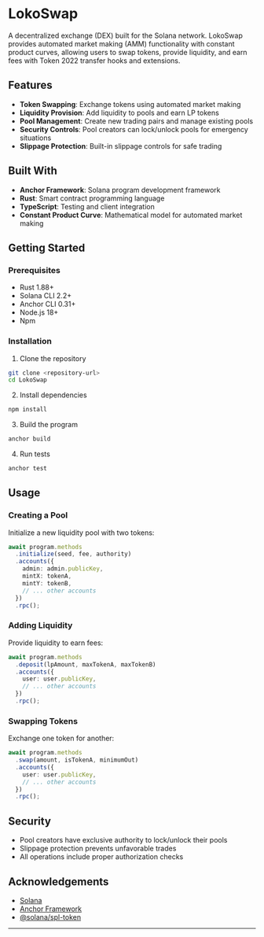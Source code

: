 # LokoSwap

A decentralized exchange (DEX) built for the Solana network. LokoSwap provides automated market making (AMM) functionality with constant product curves, allowing users to swap tokens, provide liquidity, and earn fees with Token 2022 transfer hooks and extensions.

## Features

- **Token Swapping**: Exchange tokens using automated market making 
- **Liquidity Provision**: Add liquidity to pools and earn LP tokens
- **Pool Management**: Create new trading pairs and manage existing pools
- **Security Controls**: Pool creators can lock/unlock pools for emergency situations
- **Slippage Protection**: Built-in slippage controls for safe trading

## Built With

- **Anchor Framework**: Solana program development framework
- **Rust**: Smart contract programming language
- **TypeScript**: Testing and client integration
- **Constant Product Curve**: Mathematical model for automated market making

## Getting Started

### Prerequisites

- Rust 1.88+
- Solana CLI 2.2+
- Anchor CLI 0.31+
- Node.js 18+
- Npm

### Installation

1. Clone the repository
```bash
git clone <repository-url>
cd LokoSwap
```

2. Install dependencies
```bash
npm install
```

3. Build the program
```bash
anchor build
```

4. Run tests
```bash
anchor test
```

## Usage

### Creating a Pool

Initialize a new liquidity pool with two tokens:

```typescript
await program.methods
  .initialize(seed, fee, authority)
  .accounts({
    admin: admin.publicKey,
    mintX: tokenA,
    mintY: tokenB,
    // ... other accounts
  })
  .rpc();
```

### Adding Liquidity

Provide liquidity to earn fees:

```typescript
await program.methods
  .deposit(lpAmount, maxTokenA, maxTokenB)
  .accounts({
    user: user.publicKey,
    // ... other accounts
  })
  .rpc();
```

### Swapping Tokens

Exchange one token for another:

```typescript
await program.methods
  .swap(amount, isTokenA, minimumOut)
  .accounts({
    user: user.publicKey,
    // ... other accounts
  })
  .rpc();
```

## Security

- Pool creators have exclusive authority to lock/unlock their pools
- Slippage protection prevents unfavorable trades
- All operations include proper authorization checks




## Acknowledgements

- [Solana](https://solana.com/)
- [Anchor Framework](https://book.anchor-lang.com/)
- [@solana/spl-token](https://spl.solana.com/token)

---


